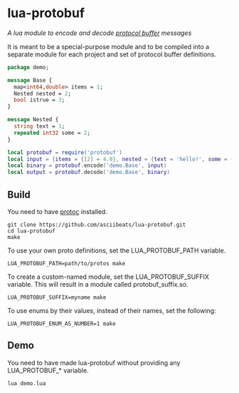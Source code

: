 # lua-protobuf
*A lua module to encode and decode [protocol buffer](https://developers.google.com/protocol-buffers/) messages*

It is meant to be a special-purpose module and to be compiled into a separate module for each project and set of protocol buffer definitions.

```protobuf
package demo;

message Base {
  map<int64,double> items = 1;
  Nested nested = 2;
  bool istrue = 3;
}

message Nested {
  string text = 1;
  repeated int32 some = 2;
}
```
```lua
local protobuf = require('protobuf')
local input = {items = {[2] = 4.0}, nested = {text = 'hello!', some = {1, 2, 3}}, istrue = false}
local binary = protobuf.encode('demo.Base', input)
local output = protobuf.decode('demo.Base', binary)
```

## Build
You need to have [protoc](https://github.com/protocolbuffers/protobuf/releases) installed.
```
git clone https://github.com/asciibeats/lua-protobuf.git
cd lua-protobuf
make
```
To use your own proto definitions, set the LUA\_PROTOBUF\_PATH variable.
```
LUA_PROTOBUF_PATH=path/to/protos make
```
To create a custom-named module, set the LUA\_PROTOBUF\_SUFFIX variable. This will result in a module called protobuf\_suffix.so.
```
LUA_PROTOBUF_SUFFIX=myname make
```
To use enums by their values, instead of their names, set the following:
```
LUA_PROTOBUF_ENUM_AS_NUMBER=1 make
```

## Demo
You need to have made lua-protobuf without providing any LUA\_PROTOBUF\_\* variable.
```
lua demo.lua
```
